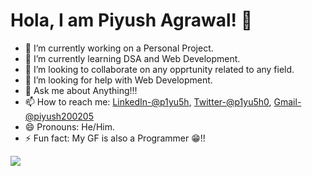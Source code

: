 ### <h1>Hola, I am Piyush Agrawal! 👋</h1>

- 🔭 I’m currently working on a Personal Project.
- 🌱 I’m currently learning DSA and Web Development.
- 👯 I’m looking to collaborate on any opprtunity related to any field.
- 🤔 I’m looking for help with Web Development.
- 💬 Ask me about Anything!!!
- 📫 How to reach me: [LinkedIn-@p1yu5h](https://www.linkedin.com/in/p1yu5h/), [Twitter-@p1yu5h0](https://twitter.com/p1yu5h0), [Gmail-@piyush200205](piyush200205@gmail.com)
- 😄 Pronouns: He/Him.
- ⚡ Fun fact: My GF is also a Programmer 😁!!

<img src="https://github-readme-stats.vercel.app/api?username=p1yu5h0&&show_icons=true&title_color=ffffff&icon_color=bb2acf&text_color=daf7dc&bg_color=151515">

<!--
**p1yu5h0/p1yu5h0** is a ✨ _special_ ✨ repository because its `README.md` (this file) appears on your GitHub profile.

Here are some ideas to get you started:

- 🔭 I’m currently working on ...
- 🌱 I’m currently learning ...
- 👯 I’m looking to collaborate on ...
- 🤔 I’m looking for help with ...
- 💬 Ask me about ...
- 📫 How to reach me: ...
- 😄 Pronouns: ...
- ⚡ Fun fact: ...
-->
